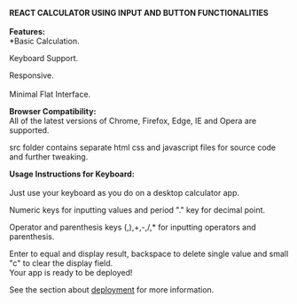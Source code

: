 <b>REACT CALCULATOR USING INPUT AND BUTTON FUNCTIONALITIES</B><BR/><BR/>
<b>Features:<br/></b>
*Basic Calculation.<br/>

Keyboard Support.<br/>

Responsive.<br/>
<br/>
Minimal Flat Interface.

<b>Browser Compatibility:<br/></b>
All of the latest versions of Chrome, Firefox, Edge, IE and Opera are supported.<br/>

src folder contains separate html css and javascript files for source code and further tweaking.

<b>Usage Instructions for Keyboard:</b><br/><br/>
Just use your keyboard as you do on a desktop calculator app.<br/>

Numeric keys for inputting values and period "." key for decimal point.<br/>

Operator and parenthesis keys (,),+,-,/,* for inputting operators and parenthesis.<br/>

Enter to equal and display result, backspace to delete single value and small "c" to clear the display field.<br/>
Your app is ready to be deployed!<br/>

See the section about [deployment](https://facebook.github.io/create-react-app/docs/deployment) for more information.
